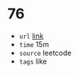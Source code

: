 # 76
- `url` [link](https://leetcode.com/problems/minimum-window-substring/description/?envType=daily-question&envId=2024-02-04)
- `time` 15m
- `source` leetcode
- `tags` like

